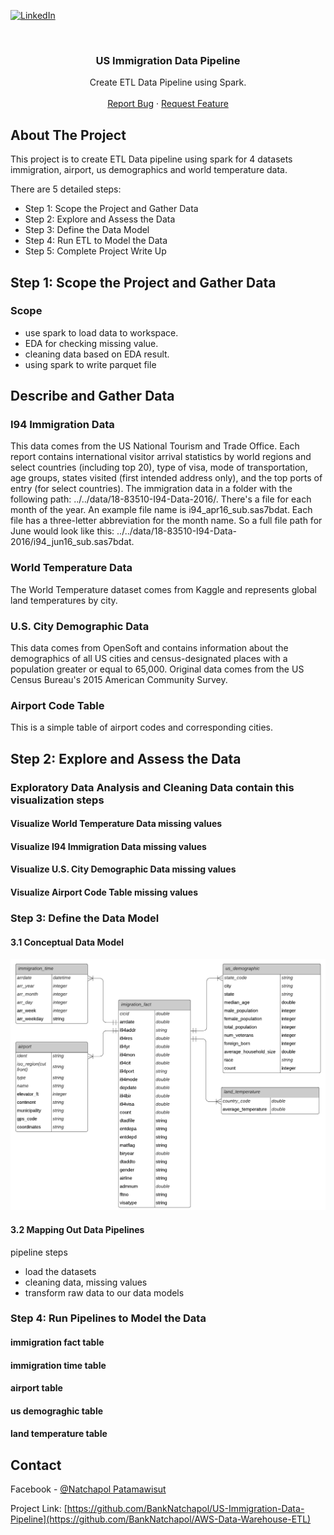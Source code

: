 [![LinkedIn][linkedin-shield]][linkedin-url]



<!-- PROJECT LOGO -->
<br />
<p align="center">

  <h3 align="center">US Immigration Data Pipeline</h3>

  <p align="center">
    Create ETL Data Pipeline using Spark.
    <br />
    <br />
    <a href="https://github.com/BankNatchapol/US-Immigration-Data-Pipeline/issues">Report Bug</a>
    ·
    <a href="https://github.com/BankNatchapol/US-Immigration-Data-Pipeline/issues">Request Feature</a>
  </p>
</p>




<!-- ABOUT THE PROJECT -->
## About The Project

This project is to create ETL Data pipeline using spark for 4 datasets immigration, airport, us demographics and world temperature data.

There are 5 detailed steps:
* Step 1: Scope the Project and Gather Data
* Step 2: Explore and Assess the Data
* Step 3: Define the Data Model
* Step 4: Run ETL to Model the Data
* Step 5: Complete Project Write Up

## Step 1: Scope the Project and Gather Data

### Scope 
- use spark to load data to workspace.
- EDA for checking missing value.
- cleaning data based on EDA result.
- using spark to write parquet file

## Describe and Gather Data 
### I94 Immigration Data
This data comes from the US National Tourism and Trade Office. 
Each report contains international visitor arrival statistics by world regions and select countries (including top 20), type of visa, mode of transportation, age groups, states visited (first intended address only), and the top ports of entry (for select countries).
The immigration data in a folder with the following path: ../../data/18-83510-I94-Data-2016/. There's a file for each month of the year. An example file name is i94_apr16_sub.sas7bdat. Each file has a three-letter abbreviation for the month name. So a full file path for June would look like this: ../../data/18-83510-I94-Data-2016/i94_jun16_sub.sas7bdat. 

### World Temperature Data
The World Temperature dataset comes from Kaggle and represents global land temperatures by city.

### U.S. City Demographic Data
This data comes from OpenSoft and contains information about the demographics of all US cities and census-designated places with a population greater or equal to 65,000. Original data comes from the US Census Bureau's 2015 American Community Survey.

### Airport Code Table
This is a simple table of airport codes and corresponding cities.

## Step 2: Explore and Assess the Data
### Exploratory Data Analysis and Cleaning Data contain this visualization steps

#### Visualize World Temperature Data missing values

#### Visualize I94 Immigration Data missing values

#### Visualize U.S. City Demographic Data missing values

#### Visualize Airport Code Table missing values


### Step 3: Define the Data Model
#### 3.1 Conceptual Data Model
<img src="images/datamodel.png">

#### 3.2 Mapping Out Data Pipelines
pipeline steps 
- load the datasets
- cleaning data, missing values
- transform raw data to our data models

### Step 4: Run Pipelines to Model the Data 
#### immigration fact table
#### immigration time table
#### airport table
#### us demograghic table
#### land temperature table

<!-- CONTACT -->
## Contact

Facebook - [@Natchapol Patamawisut](https://www.facebook.com/natchapol.patamawisut/)

Project Link: [https://github.com/BankNatchapol/US-Immigration-Data-Pipeline](https://github.com/BankNatchapol/AWS-Data-Warehouse-ETL)

<!-- MARKDOWN LINKS & IMAGES -->
<!-- https://www.markdownguide.org/basic-syntax/#reference-style-links -->
[linkedin-shield]: https://img.shields.io/badge/-LinkedIn-black.svg?style=for-the-badge&logo=linkedin&colorB=555
[linkedin-url]: https://www.linkedin.com/in/natchapol-patamawisut
